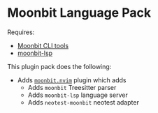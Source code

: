 # Moonbit Language Pack

Requires:

- [Moonbit CLI tools](https://www.moonbitlang.com/download/#moonbit-cli-tools)
- [moonbit-lsp](https://www.npmjs.com/package/@moonbit/moonbit-lsp)

This plugin pack does the following:

- Adds [`moonbit.nvim`](https://github.com/tonyfettes/moonbit.nvim) plugin which adds
  - Adds `moonbit` Treesitter parser
  - Adds `moonbit-lsp` language server
  - Adds `neotest-moonbit` neotest adapter
